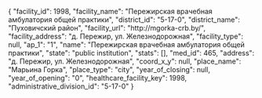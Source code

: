 {
    "facility_id": 1998,
    "facility_name": "Пережирская врачебная амбулатория общей практики",
    "district_id": "5-17-0",
    "district_name": "Пуховичский район",
    "facility_url": "http:\/\/mgorka-crb.by\/",
    "facility_address": "д. Пережир, ул. Железнодорожная",
    "facility_type": null,
    "ap_1": "1",
    "name": "Пережирская врачебная амбулатория общей практики",
    "state": "public institution",
    "stats": [],
    "med_id": 465,
    "address": "д. Пережир, ул. Железнодорожная",
    "coord_x_y": null,
    "place_name": "Марьина Горка",
    "place_type": "city",
    "year_of_closing": null,
    "year_of_opening": "0",
    "healthcare_facility_key": 1998,
    "administrative_division_id": "5-17-0"
}